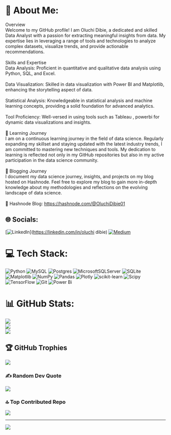 # 💫 About Me:
Overview<br>Welcome to my GitHub profile! I am Oluchi Dibie, a dedicated and skilled Data Analyst with a passion for extracting meaningful insights from data. My expertise lies in leveraging a range of tools and technologies to analyze complex datasets, visualize trends, and provide actionable recommendations.<br><br>Skills and Expertise<br>Data Analysis: Proficient in quantitative and qualitative data analysis using Python, SQL, and Excel.<br><br>Data Visualization: Skilled in data visualization with Power BI and Matplotlib, enhancing the storytelling aspect of data.<br><br>Statistical Analysis: Knowledgeable in statistical analysis and machine learning concepts, providing a solid foundation for advanced analytics.<br><br>Tool Proficiency: Well-versed in using tools such as Tableau , powerbi for dynamic data visualizations and insights.<br><br>🚀 Learning Journey<br>I am on a continuous learning journey in the field of data science. Regularly expanding my skillset and staying updated with the latest industry trends, I am committed to mastering new techniques and tools. My dedication to learning is reflected not only in my GitHub repositories but also in my active participation in the data science community.<br><br>📝 Blogging Journey<br>I document my data science journey, insights, and projects on my blog hosted on Hashnode. Feel free to explore my blog to gain more in-depth knowledge about my methodologies and reflections on the evolving landscape of data science.<br><br>📘 Hashnode Blog: https://hashnode.com/@OluchiDibie01


## 🌐 Socials:
[![LinkedIn](https://img.shields.io/badge/LinkedIn-%230077B5.svg?logo=linkedin&logoColor=white)](https://linkedin.com/in/oluchi dibie) [![Medium](https://img.shields.io/badge/Medium-12100E?logo=medium&logoColor=white)](https://medium.com/@oluchidibie) 

# 💻 Tech Stack:
![Python](https://img.shields.io/badge/python-3670A0?style=for-the-badge&logo=python&logoColor=ffdd54) ![MySQL](https://img.shields.io/badge/mysql-4479A1.svg?style=for-the-badge&logo=mysql&logoColor=white) ![Postgres](https://img.shields.io/badge/postgres-%23316192.svg?style=for-the-badge&logo=postgresql&logoColor=white) ![MicrosoftSQLServer](https://img.shields.io/badge/Microsoft%20SQL%20Server-CC2927?style=for-the-badge&logo=microsoft%20sql%20server&logoColor=white) ![SQLite](https://img.shields.io/badge/sqlite-%2307405e.svg?style=for-the-badge&logo=sqlite&logoColor=white) ![Matplotlib](https://img.shields.io/badge/Matplotlib-%23ffffff.svg?style=for-the-badge&logo=Matplotlib&logoColor=black) ![NumPy](https://img.shields.io/badge/numpy-%23013243.svg?style=for-the-badge&logo=numpy&logoColor=white) ![Pandas](https://img.shields.io/badge/pandas-%23150458.svg?style=for-the-badge&logo=pandas&logoColor=white) ![Plotly](https://img.shields.io/badge/Plotly-%233F4F75.svg?style=for-the-badge&logo=plotly&logoColor=white) ![scikit-learn](https://img.shields.io/badge/scikit--learn-%23F7931E.svg?style=for-the-badge&logo=scikit-learn&logoColor=white) ![Scipy](https://img.shields.io/badge/SciPy-%230C55A5.svg?style=for-the-badge&logo=scipy&logoColor=%white) ![TensorFlow](https://img.shields.io/badge/TensorFlow-%23FF6F00.svg?style=for-the-badge&logo=TensorFlow&logoColor=white) ![Git](https://img.shields.io/badge/git-%23F05033.svg?style=for-the-badge&logo=git&logoColor=white) ![Power Bi](https://img.shields.io/badge/power_bi-F2C811?style=for-the-badge&logo=powerbi&logoColor=black)
# 📊 GitHub Stats:
![](https://github-readme-stats.vercel.app/api?username=dibieoluchi&theme=radical&hide_border=false&include_all_commits=false&count_private=false)<br/>
![](https://github-readme-streak-stats.herokuapp.com/?user=dibieoluchi&theme=radical&hide_border=false)<br/>
![](https://github-readme-stats.vercel.app/api/top-langs/?username=dibieoluchi&theme=radical&hide_border=false&include_all_commits=false&count_private=false&layout=compact)

## 🏆 GitHub Trophies
![](https://github-profile-trophy.vercel.app/?username=dibieoluchi&theme=radical&no-frame=false&no-bg=true&margin-w=4)

### ✍️ Random Dev Quote
![](https://quotes-github-readme.vercel.app/api?type=horizontal&theme=radical)

### 🔝 Top Contributed Repo
![](https://github-contributor-stats.vercel.app/api?username=dibieoluchi&limit=5&theme=radical&combine_all_yearly_contributions=true)

---
[![](https://visitcount.itsvg.in/api?id=dibieoluchi&icon=1&color=10)](https://visitcount.itsvg.in)

<!-- Proudly created with GPRM ( https://gprm.itsvg.in ) -->
